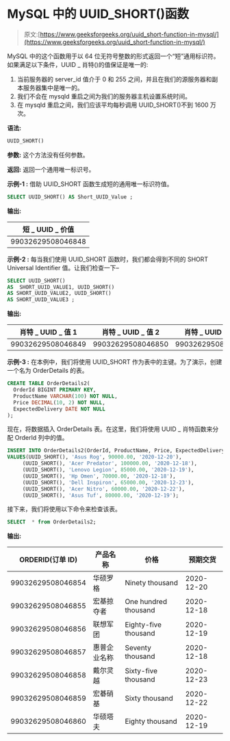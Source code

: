 # MySQL 中的 UUID_SHORT()函数

> 原文:[https://www.geeksforgeeks.org/uuid_short-function-in-mysql/](https://www.geeksforgeeks.org/uuid_short-function-in-mysql/)

MySQL 中的这个函数用于以 64 位无符号整数的形式返回一个“短”通用标识符。如果满足以下条件，UUID _ 肖特()的值保证是唯一的:

1.  当前服务器的 server_id 值介于 0 和 255 之间，并且在我们的源服务器和副本服务器集中是唯一的。
2.  我们不会在 mysqld 重启之间为我们的服务器主机设置系统时间。
3.  在 mysqld 重启之间，我们应该平均每秒调用 UUID_SHORT()不到 1600 万次。

**语法:**

```sql
UUID_SHORT()
```

**参数:**
这个方法没有任何参数。

**返回:**
返回一个通用唯一标识号。

**示例-1 :**
借助 UUID_SHORT 函数生成短的通用唯一标识符值。

```sql
SELECT UUID_SHORT() AS Short_UUID_Value ;

```

**输出:**

| 短 _ UUID _ 价值 |
| --- |
| 99032629508046848 |

**示例-2 :**
每当我们使用 UUID_SHORT 函数时，我们都会得到不同的 SHORT Universal Identifier 值。让我们检查一下–

```sql
SELECT UUID_SHORT() 
AS  SHORT_UUID_VALUE1, UUID_SHORT() 
AS SHORT_UUID_VALUE2, UUID_SHORT() 
AS SHORT_UUID_VALUE3 ;

```

**输出:**

| 肖特 _ UUID _ 值 1 | 肖特 _ UUID _ 值 2 | 肖特 _ UUID _ 值 3 |
| --- | --- | --- |
| 99032629508046849 | 99032629508046850 | 99032629508046851 |

**示例-3 :**
在本例中，我们将使用 UUID_SHORT 作为表中的主键。为了演示，创建一个名为 OrderDetails 的表。

```sql
CREATE TABLE OrderDetails2(
  OrderId BIGINT PRIMARY KEY,
  ProductName VARCHAR(100) NOT NULL,
  Price DECIMAL(10, 2) NOT NULL,
  ExpectedDelivery DATE NOT NULL
);
```

现在，将数据插入 OrderDetails 表。在这里，我们将使用 UUID _ 肖特函数来分配 OrderId 列中的值。

```sql
INSERT INTO OrderDetails2(OrderId, ProductName, Price, ExpectedDelivery)
VALUES(UUID_SHORT(), 'Asus Rog', 90000.00, '2020-12-20'),
     (UUID_SHORT(), 'Acer Predator', 100000.00, '2020-12-18'),
     (UUID_SHORT(), 'Lenovo Legion', 85000.00, '2020-12-19'),
     (UUID_SHORT(), 'Hp Omen', 70000.00, '2020-12-18'),
     (UUID_SHORT(), 'Dell Inspiron', 65000.00, '2020-12-23'),
     (UUID_SHORT(), 'Acer Nitro', 60000.00, '2020-12-22'),
     (UUID_SHORT(), 'Asus Tuf', 80000.00, '2020-12-19');
```

接下来，我们将使用以下命令来检查该表。

```sql
SELECT  * from OrderDetails2;

```

**输出:**

| ORDERID(订单 ID) | 产品名称 | 价格 | 预期交货 |
| --- | --- | --- | --- |
| 99032629508046854 | 华硕罗格 | Ninety thousand | 2020-12-20 |
| 99032629508046855 | 宏基掠夺者 | One hundred thousand | 2020-12-18 |
| 99032629508046856 | 联想军团 | Eighty-five thousand | 2020-12-19 |
| 99032629508046857 | 惠普企业名称 | Seventy thousand | 2020-12-18 |
| 99032629508046858 | 戴尔灵越 | Sixty-five thousand | 2020-12-23 |
| 99032629508046859 | 宏碁硝基 | Sixty thousand | 2020-12-22 |
| 99032629508046860 | 华硕塔夫 | Eighty thousand | 2020-12-19 |